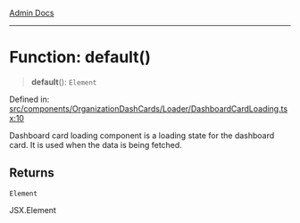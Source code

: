 [Admin Docs](/)

***

# Function: default()

> **default**(): `Element`

Defined in: [src/components/OrganizationDashCards/Loader/DashboardCardLoading.tsx:10](https://github.com/PalisadoesFoundation/talawa-admin/blob/main/src/components/OrganizationDashCards/Loader/DashboardCardLoading.tsx#L10)

Dashboard card loading component is a loading state for the dashboard card. It is used when the data is being fetched.

## Returns

`Element`

JSX.Element
